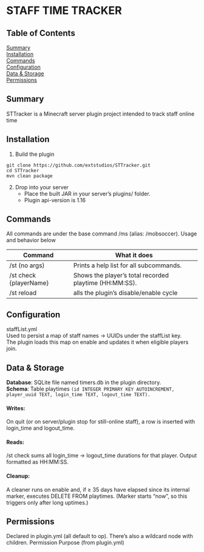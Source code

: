 # STAFF TIME TRACKER
## Table of Contents
[Summary](#Summary)  
[Installation](#Installation)  
[Commands](#Commands)  
[Configuration](#Configuration)  
[Data & Storage](#data--storage)  
[Permissions](#permissions)

## Summary
STTracker is a Minecraft server plugin project intended to track staff online time

## Installation
1. Build the plugin
```
git clone https://github.com/extstudios/STTracker.git
cd STTracker
mvn clean package
```
2. Drop into your server
    - Place the built JAR in your server’s plugins/ folder.
    - Plugin api-version is 1.16

## Commands
All commands are under the base command /ms (alias: /mobsoccer). Usage and behavior below

 Command                                 | What it does                                                                 
-----------------------------------------|------------------------------------------------------------------------------
 /st (no args)                           | Prints a help list for all subcommands.                                      
 /st check {playerName}                  | Shows the player’s total recorded playtime (HH:MM:SS).             
 /st reload	                             | alls the plugin’s disable/enable cycle

## Configuration

staffList.yml  
Used to persist a map of staff names → UUIDs under the staffList key.  
The plugin loads this map on enable and updates it when eligible players join.  

## Data & Storage
**Database**: SQLite file named timers.db in the plugin directory.  
**Schema**: Table playtimes 
```(id INTEGER PRIMARY KEY AUTOINCREMENT, player_uuid TEXT, login_time TEXT, logout_time TEXT).```
#### Writes:
On quit (or on server/plugin stop for still-online staff), a row is inserted with login_time and logout_time.

#### Reads:
/st check <player> sums all login_time → logout_time durations for that player. Output formatted as HH:MM:SS.

#### Cleanup:
A cleaner runs on enable and, if ≥ 35 days have elapsed since its internal marker, executes DELETE FROM playtimes. (Marker starts “now”, so this triggers only after long uptimes.)
## Permissions
Declared in plugin.yml (all default to op). There’s also a wildcard node with children.
Permission	Purpose (from plugin.yml)

